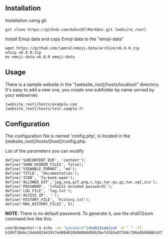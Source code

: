 ## Installation

Installation using git

```
git clone https://github.com/dahut87/MarkDoc.git [website_root]
```

Install Emoji data and copy Emoji data to the "emoji-data"

```
wget https://github.com/iamcal/emoji-data/archive/v6.0.0.zip
unzip v6.0.0.zip
mv emoji-data-v6.0.0 emoji-data
```

## Usage

There is a sample website in the "[website_root]/hosts/locahost" directory. It's easy to add a new one, you create one subfolder by name served by your webserver.

```
[website_root]/hosts/example.com
[website_root]/hosts/test.sample.fr
```

## Configuration

The configuration file is named 'config.php', is located in the [website_root]/hosts/[host]/config.php.

List of the parameters you can modify
```
define('SUBCONTENT_DIR', 'content');
define('SHOW_HIDDEN_FILES', false);
define('VIEWABLE_FORMAT', 'md');
define('TITLE', 'Documentation');
define('ICON', 'fa-book-open');
define('ALLOWED_EXT','jpg,svg,gif,png,c,tgz,tar.gz,gz,tar,sql,ico');
define('PASSWORD', '[sha512 encoded password]');
define('LOG_FILE', 'log.txt');
define('ACCESS_IP', '');
define('HISTORY_FILE', 'history.txt');
define('MAX_HISTORY_FILES', 5);
```

**NOTE**:
There is no default password. To generate it, use the sha512sum command line like this:

```bash
user@computer:~$ echo -en "password"|sha512sum|cut -d " " -f1
b109f3bbbc244eb82441917ed06d618b9008dd09b3befd1b5e07394c706a8bb980b1d7785e5976ec049b46df5f1326af5a2ea6d103fd07c95385ffab0cacbc86
```